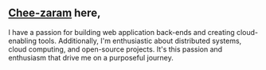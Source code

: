 ## [Chee-zaram](https://cheezaram.tech) here,

I have a passion for building web application back-ends and creating
cloud-enabling tools. Additionally, I'm enthusiastic about distributed systems,
cloud computing, and open-source projects. It's this passion and enthusiasm that
drive me on a purposeful journey.

<!-- ### Favorite Tools -->
<!---->
<!-- - **Programming Languages**: Go, Python, C, JavaScript, Lua, SQL -->
<!-- - **Web Frameworks**: Django, Flask, Gin -->
<!-- - **CI/CD**: GitHub Actions, Jenkins -->
<!-- - **DBMS**: MySQL, PostgreSQL -->
<!-- - **Virtualization/Containerization**: Docker, Vagrant -->
<!-- - **Web Servers/Others**: Nginx, Apache, HAProxy, ufw, OpenSSL, Fabric, Puppet -->
<!---->
<!-- ### Currently... -->
<!---->
<!-- <details> -->
<!--   <summary>Seeking a commanding skill level in...</summary> -->
<!--   <ul> -->
<!--     <li>Rust</li> -->
<!--   </ul> -->
<!-- </details> -->
<!---->
<!-- <details> -->
<!--   <summary>Reading...</summary> -->
<!--   <ul> -->
<!--     <li> -->
<!--       <a href="https://www.goodreads.com/en/book/show/7936425-more-money-than-god">More Money Than God: Hedge Funds and the Making of a New Elite</a> -->
<!--     </li> -->
<!--     <li> -->
<!--       <a href="https://www.goodreads.com/book/show/25550614-programming-rust?from_search=true&from_srp=true&qid=5HA6nUtjZ2&rank=2">Programming Rust: Fast, Safe Systems Development</a> -->
<!--     </li> -->
<!-- </details> -->
